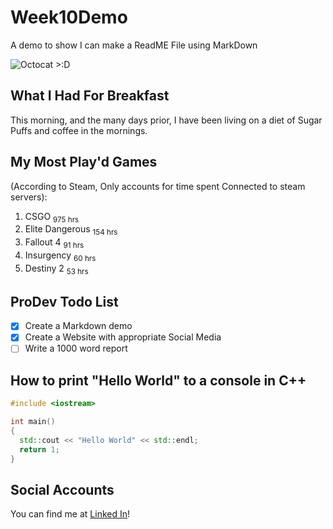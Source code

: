 # Week10Demo
A demo to show I can make a ReadME File using MarkDown 

![Octocat >:D](https://i.imgur.com/GYaT7wv.png)

## What I Had For Breakfast

This morning, and the many days prior, I have been living on a diet of Sugar Puffs and coffee in the mornings. 

## My Most Play'd Games 
(According to Steam, Only accounts for time spent Connected to steam servers):
1. CSGO <sub>975 hrs</sub>
2. Elite Dangerous <sub>154 hrs</sub>
3. Fallout 4 <sub>91  hrs</sub>
4. Insurgency <sub>60 hrs</sub>
5. Destiny 2 <sub>53 hrs</sub>

## ProDev Todo List
- [x] Create a Markdown demo
- [x] Create a Website with appropriate Social Media
- [ ] Write a 1000 word report 

## How to print "Hello World" to a console in C++

```c++
#include <iostream>

int main() 
{
  std::cout << "Hello World" << std::endl;
  return 1;
}
```

## Social Accounts
You can find me at [Linked In](https://www.linkedin.com/in/ashley-wrench-86575b193/)!
